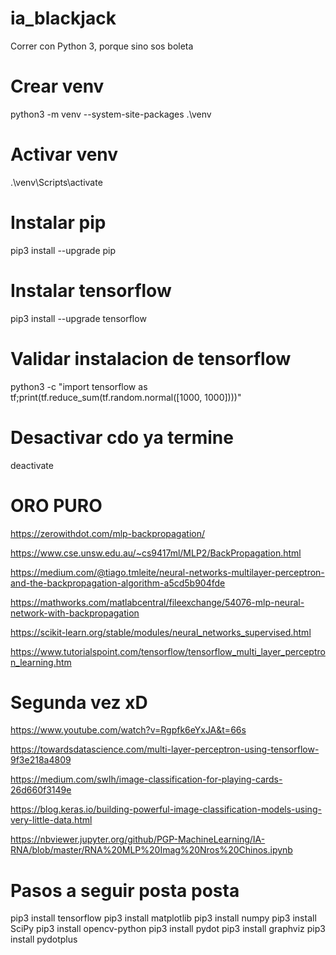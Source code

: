 # ia_blackjack
Correr con Python 3, porque sino sos boleta

# Crear venv
python3 -m venv --system-site-packages .\venv

# Activar venv
.\venv\Scripts\activate

# Instalar pip
pip3 install --upgrade pip

# Instalar tensorflow
pip3 install --upgrade tensorflow

# Validar instalacion de tensorflow
python3 -c "import tensorflow as tf;print(tf.reduce_sum(tf.random.normal([1000, 1000])))"

# Desactivar cdo ya termine
deactivate

# ORO PURO
https://zerowithdot.com/mlp-backpropagation/

https://www.cse.unsw.edu.au/~cs9417ml/MLP2/BackPropagation.html

https://medium.com/@tiago.tmleite/neural-networks-multilayer-perceptron-and-the-backpropagation-algorithm-a5cd5b904fde

https://mathworks.com/matlabcentral/fileexchange/54076-mlp-neural-network-with-backpropagation

https://scikit-learn.org/stable/modules/neural_networks_supervised.html

https://www.tutorialspoint.com/tensorflow/tensorflow_multi_layer_perceptron_learning.htm

# Segunda vez xD
https://www.youtube.com/watch?v=Rgpfk6eYxJA&t=66s

https://towardsdatascience.com/multi-layer-perceptron-using-tensorflow-9f3e218a4809

https://medium.com/swlh/image-classification-for-playing-cards-26d660f3149e

https://blog.keras.io/building-powerful-image-classification-models-using-very-little-data.html

https://nbviewer.jupyter.org/github/PGP-MachineLearning/IA-RNA/blob/master/RNA%20MLP%20Imag%20Nros%20Chinos.ipynb


# Pasos a seguir posta posta
pip3 install tensorflow
pip3 install matplotlib
pip3 install numpy
pip3 install SciPy
pip3 install opencv-python
pip3 install pydot
pip3 install graphviz
pip3 install pydotplus
